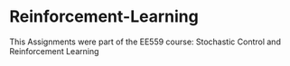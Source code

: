 # Reinforcement-Learning
This Assignments were part of the EE559 course: Stochastic Control and Reinforcement Learning
